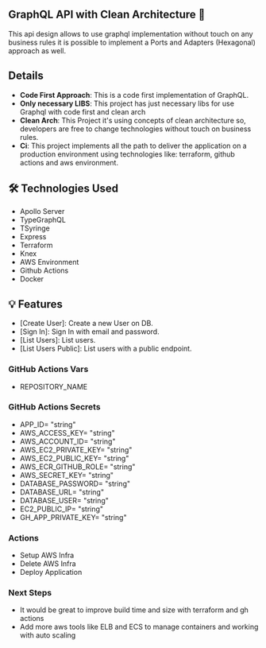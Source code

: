 ## GraphQL API with Clean Architecture 🚀

This api design allows to use graphql implementation without touch on any business rules
it is possible to implement a Ports and Adapters (Hexagonal) approach as well.

## Details

- <b>Code First Approach</b>: This is a code first implementation of GraphQL.
- <b>Only necessary LIBS</b>: This project has just necessary libs for use Graphql with code first and clean arch
- <b>Clean Arch</b>: This Project it's using concepts of clean architecture so, developers are free to change technologies without touch on business rules.
- <b>Ci</b>: This project implements all the path to deliver the application on a production environment using technologies like: terraform, github actions and aws environment.

## 🛠 Technologies Used

- Apollo Server
- TypeGraphQL
- TSyringe
- Express
- Terraform
- Knex
- AWS Environment
- Github Actions
- Docker

## 💡 Features

- [Create User]: Create a new User on DB.
- [Sign In]: Sign In with email and password.
- [List Users]: List users.
- [List Users Public]: List users with a public endpoint.

### GitHub Actions Vars

- REPOSITORY_NAME

### GitHub Actions Secrets

- APP_ID= "string"
- AWS_ACCESS_KEY= "string"
- AWS_ACCOUNT_ID= "string"
- AWS_EC2_PRIVATE_KEY= "string"
- AWS_EC2_PUBLIC_KEY= "string"
- AWS_ECR_GITHUB_ROLE= "string"
- AWS_SECRET_KEY= "string"
- DATABASE_PASSWORD= "string"
- DATABASE_URL= "string"
- DATABASE_USER= "string"
- EC2_PUBLIC_IP= "string"
- GH_APP_PRIVATE_KEY= "string"

### Actions

- Setup AWS Infra
- Delete AWS Infra
- Deploy Application

### Next Steps

- It would be great to improve build time and size with terraform and gh actions
- Add more aws tools like ELB and ECS to manage containers and working with auto scaling
